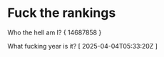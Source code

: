 # Fuck the rankings

Who the hell am I?
{ 14687858 }

What fucking year is it?
[ 2025-04-04T05:33:20Z ]
